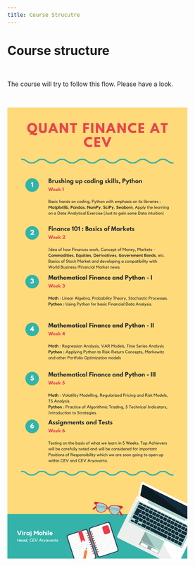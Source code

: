 ```yaml
---
title: Course Strucutre
---
```


# Course structure
</br>

The course will try to follow this flow. Please have a look.

</br>

![Course structure](/modules/Structure/_posts/QF101.png)
